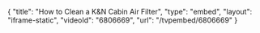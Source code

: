 {
    "title": "How to Clean a K&N Cabin Air Filter",
    "type": "embed",
    "layout": "iframe-static",
    "videoId": "6806669",
    "url": "\/tvpembed\/6806669"
}